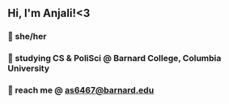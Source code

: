 ## Hi, I'm Anjali!<3
### 🍓 she/her
### 🍵 studying CS & PoliSci @ Barnard College, Columbia University
### 💌 reach me @ as6467@barnard.edu

<!--
**anjalismith/anjalismith** is a ✨ _special_ ✨ repository because its `README.md` (this file) appears on your GitHub profile.

Here are some ideas to get you started:

- 🔭 I’m currently working on ...
- 🌱 I’m currently learning ...
- 👯 I’m looking to collaborate on ...
- 🤔 I’m looking for help with ...
- 💬 Ask me about ...
- 📫 How to reach me: ...
- 😄 Pronouns: ...
- ⚡ Fun fact: ...
-->
